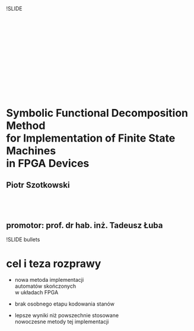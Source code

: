 !SLIDE

##  
##  
##  
##  

# Symbolic Functional Decomposition Method<br />for Implementation of Finite State Machines<br />in FPGA Devices

## Piotr Szotkowski

##  

## promotor: prof. dr hab. inż. Tadeusz Łuba



!SLIDE bullets

# cel i teza rozprawy

* nowa metoda implementacji<br />automatów skończonych<br />w układach FPGA

* brak osobnego etapu kodowania stanów

* lepsze wyniki niż powszechnie stosowane<br />nowoczesne metody tej implementacji
